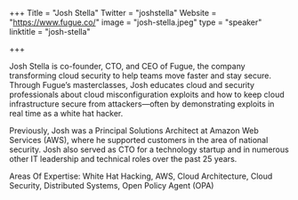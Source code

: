 +++
Title = "Josh Stella"
Twitter = "joshstella"
Website = "https://www.fugue.co/"
image = "josh-stella.jpeg"
type = "speaker"
linktitle = "josh-stella"

+++

Josh Stella is co-founder, CTO, and CEO of Fugue, the company transforming cloud security to help teams move faster and stay secure. Through Fugue’s masterclasses, Josh educates cloud and security professionals about cloud misconfiguration exploits and how to keep cloud infrastructure secure from attackers—often by demonstrating exploits in real time as a white hat hacker.

Previously, Josh was a Principal Solutions Architect at Amazon Web Services (AWS), where he supported customers in the area of national security. Josh also served as CTO for a technology startup and in numerous other IT leadership and technical roles over the past 25 years.

Areas Of Expertise: White Hat Hacking, AWS, Cloud Architecture, Cloud Security, Distributed Systems, Open Policy Agent (OPA)